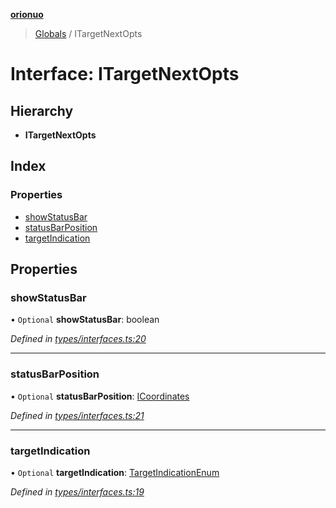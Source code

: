 **[orionuo](../README.md)**

> [Globals](../globals.md) / ITargetNextOpts

# Interface: ITargetNextOpts

## Hierarchy

* **ITargetNextOpts**

## Index

### Properties

* [showStatusBar](itargetnextopts.md#showstatusbar)
* [statusBarPosition](itargetnextopts.md#statusbarposition)
* [targetIndication](itargetnextopts.md#targetindication)

## Properties

### showStatusBar

• `Optional` **showStatusBar**: boolean

*Defined in [types/interfaces.ts:20](https://github.com/msviha/orionuo/blob/2f31050/src/types/interfaces.ts#L20)*

___

### statusBarPosition

• `Optional` **statusBarPosition**: [ICoordinates](icoordinates.md)

*Defined in [types/interfaces.ts:21](https://github.com/msviha/orionuo/blob/2f31050/src/types/interfaces.ts#L21)*

___

### targetIndication

• `Optional` **targetIndication**: [TargetIndicationEnum](../enums/targetindicationenum.md)

*Defined in [types/interfaces.ts:19](https://github.com/msviha/orionuo/blob/2f31050/src/types/interfaces.ts#L19)*

